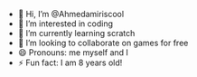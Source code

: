 - 👋 Hi, I’m @Ahmedamiriscool
- 👀 I’m interested in coding
- 🌱 I’m currently learning scratch
- 💞️ I’m looking to collaborate on games for free
- 😄 Pronouns: me myself and I
- ⚡ Fun fact: I am 8 years old!

<!---
Ahmedamiriscool/Ahmedamiriscool is a ✨ special ✨ repository because its `README.md` (this file) appears on your GitHub profile.
You can click the Preview link to take a look at your changes.
--->
